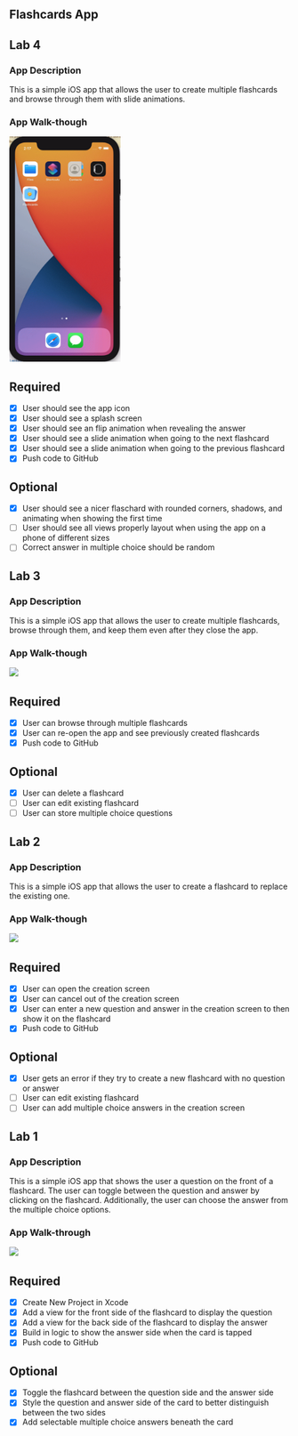 ## Flashcards App

## Lab 4

### App Description
This is a simple iOS app that allows the user to create multiple flashcards and browse through them with slide animations.

### App Walk-though
<img src="https://github.com/jbian92/Flashcards/blob/main/ezgif-7-54c5992fd417.gif?raw=true" width=200><br>


## Required
- [x] User should see the app icon 
- [x] User should see a splash screen
- [x] User should see an flip animation when revealing the answer
- [x] User should see a slide animation when going to the next flashcard
- [x] User should see a slide animation when going to the previous flashcard
- [x] Push code to GitHub
## Optional
- [x] User should see a nicer flaschard with rounded corners, shadows, and animating when showing the first time
- [ ] User should see all views properly layout when using the app on a phone of different sizes
- [ ] Correct answer in multiple choice should be random

## Lab 3

### App Description
This is a simple iOS app that allows the user to create multiple flashcards, browse through them, and keep them even after they close the app.  

### App Walk-though
<img src="https://github.com/jbian92/Flashcards/blob/main/ezgif-6-73ef63012b59.gif?raw=true" width=200><br> 


## Required
- [x] User can browse through multiple flashcards
- [x] User can re-open the app and see previously created flashcards
- [x] Push code to GitHub
## Optional
- [x] User can delete a flashcard
- [ ] User can edit existing flashcard
- [ ] User can store multiple choice questions

## Lab 2

### App Description
This is a simple iOS app that allows the user to create a flashcard to replace the existing one.

### App Walk-though
<img src="https://i.imgur.com/zKbX7fC.gif" width=200><br>


## Required
- [x] User can open the creation screen
- [x] User can cancel out of the creation screen
- [x] User can enter a new question and answer in the creation screen to then show it on the flashcard
- [x] Push code to GitHub
## Optional
- [x] User gets an error if they try to create a new flashcard with no question or answer
- [ ] User can edit existing flashcard
- [ ] User can add multiple choice answers in the creation screen

## Lab 1

### App Description
This is a simple iOS app that shows the user a question on the front of a flashcard. The user can toggle between the question and answer by clicking on the flashcard. Additionally, the user can choose the answer from the multiple choice options. 

### App Walk-through
<img src="https://i.imgur.com/8nzsYPj.gif" width=200><br>


## Required
- [x] Create New Project in Xcode
- [x] Add a view for the front side of the flashcard to display the question
- [x] Add a view for the back side of the flashcard to display the answer
- [x] Build in logic to show the answer side when the card is tapped
- [x] Push code to GitHub
## Optional
- [x] Toggle the flashcard between the question side and the answer side
- [x] Style the question and answer side of the card to better distinguish between the two sides
- [x] Add selectable multiple choice answers beneath the card

